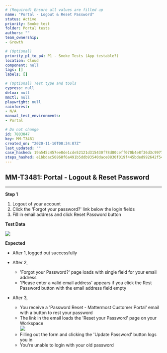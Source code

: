 ```yaml
---
# (Required) Ensure all values are filled up
name: "Portal - Logout & Reset Password"
status: Active
priority: Smoke test
folder: Portal tests
authors: ""
team_ownership: 
- Growth

# (Optional)
priority_p1_to_p4: P1 - Smoke Tests (App testable?)
location: Cloud
component: null
tags: []
labels: []

# (Optional) Test type and tools
cypress: null
detox: null
mmctl: null
playwright: null
rainforest: 
- N/A
manual_test_environments: 
- Portal

# Do not change
id: 7803047
key: MM-T3481
created_on: "2020-11-10T00:34:07Z"
last_updated: ""
case_hashed: 19a545c457ee8de1cde52121d315430f78d80ceff070b4e8f36d3c99778aad952321f793bdea97aa640a4d6e3c123df1
steps_hashed: e1bbdac50868f6a491b5ddb93540dace0830f019f445bded992642f5491be59ca3e68ccf6e141e3c5043fd0beb0c4642
---
```


<!-- (Auto-generated) Based on frontmatter's "key" and "name" -->

## MM-T3481: Portal - Logout & Reset Password

---

**Step 1**

1. Logout of your account
2. Click the 'Forgot your password?' link below the login fields
3. Fill in email address and click Reset Password button

**Test Data**

![](https://smartbear-tm4j-prod-us-west-2-attachment-rich-text.s3.us-west-2.amazonaws.com/embedded-f3277290f945470c4add5d21ef3dc7ca7b74388fc7152bfb6b99ae58c66a95a8-1604968028428-1604968028428.png)

**Expected**

- After 1, logged out successfully

- After 2,

  - 'Forgot your Password?' page loads with single field for your email address
  - 'Please enter a valid email address' appears if you click the Rest Password button with the email address field empty

- After 3,

  - You receive a 'Password Reset - Mattermost Customer Portal' email with a button to rest your password
  - The link in the email loads the 'Reset your Password' page on your Workspace\
    ![](https://smartbear-tm4j-prod-us-west-2-attachment-rich-text.s3.us-west-2.amazonaws.com/embedded-f3277290f945470c4add5d21ef3dc7ca7b74388fc7152bfb6b99ae58c66a95a8-1604968363733-1604968363733.png)
  - Filling out the form and clicking the 'Update Password' button logs you in
  - You're unable to login with your old password
